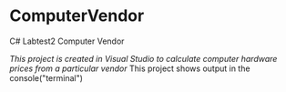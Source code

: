 # ComputerVendor
C# Labtest2 Computer Vendor 

*This project is created in Visual Studio to calculate computer hardware prices from a particular vendor*
This project shows output in the console("terminal")
